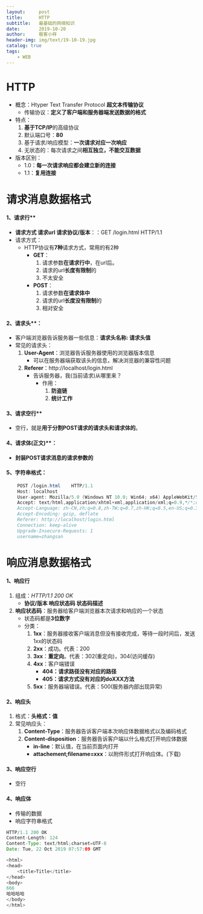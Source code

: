 ```yaml
---
layout:     post                   
title:      HTTP
subtitle:   最基础的网络知识              
date:       2019-10-20               
author:     极客小祥                      
header-img: img/text/19-10-19.jpg   
catalog: true              
tags:                                
    - WEB
---
```


# HTTP
* 概念：Htyper Text Transfer Protocol **超文本传输协议**
    * 传输协议：**定义了客户端和服务器端发送数据的格式**
* 特点：
    1. **基于TCP/IP**的高级协议
    2. 默认端口号：**80**
    3. 基于请求/响应模型：**一次请求对应一次响应**
    4. 无状态的：每次请求之间**相互独立，不能交互数据**
* 版本区别：
    * 1.0：**每一次请求响应都会建立新的连接**
    * 1.1：**复用连接**

# 请求消息数据格式

#### 1、请求行**
* **请求方式 请求url 请求协议/版本**：：GET /login.html	HTTP/1.1
* 请求方式：
    * HTTP协议有**7种**请求方式，常用的有2种
        * **GET**：
            1. 请求参数**在请求行中**，在url后。
            2. 请求的url**长度有限制**的
            3. 不太安全
        * **POST**：
            1. 请求参数**在请求体中**
            2. 请求的url**长度没有限制**的
            3. 相对安全
#### 2、请求头**：
* 客户端浏览器告诉服务器一些信息：**请求头名称: 请求头值**
* 常见的请求头：
    1. **User-Agent**：浏览器告诉服务器使用的浏览器版本信息
        * 可以在服务器端获取该头的信息，解决浏览器的兼容性问题
    2. **Referer**：http://localhost/login.html
        * 告诉服务器，我(当前请求)从哪里来？
            * 作用：
                1. **防盗链**
                2. **统计工作**

#### 3、请求空行**
* 空行，就是**用于分割POST请求的请求头和请求体的**。

#### 4、请求体(正文)**：
* **封装POST请求消息的请求参数的**

#### 5、字符串格式：

```java
    POST /login.html	HTTP/1.1
    Host: localhost
    User-agent: Mozilla/5.0 (Windows NT 10.0; Win64; x64) AppleWebKit/537.36 (KHTML, like Gecko) Chrome/77.0.3865.90 Safari/537.36
    Accept: text/html,application/xhtml+xml,application/xml;q=0.9,*/*;q=0.8
    Accept-Language: zh-CN,zh;q=0.8,zh-TW;q=0.7,zh-HK;q=0.5,en-US;q=0.3,en;q=0.2
    Accept-Encoding: gzip, deflate
    Referer: http://localhost/login.html
    Connection: keep-alive
    Upgrade-Insecure-Requests: 1
    username=zhangsan	
```

# 响应消息数据格式

#### 1、响应行
1. 组成：*HTTP/1.1 200 OK*
    * **协议/版本 响应状态码 状态码描述**
2. **响应状态码**：服务器给客户端浏览器本次请求和响应的一个状态
    * 状态码都是**3位数字**
    * 分类：
        1. **1xx**：服务器接收客户端消息但没有接收完成，等待一段时间后，发送1xx的状态码
        2. **2xx**：成功。代表：200
        3. **3xx**：**重定向**。代表：302\(重定向\)，304\(访问缓存\)
        4. **4xx**：客户端错误
            * **404：请求路径没有对应的路径**
            * **405：请求方式没有对应的doXXX方法**
        5. **5xx**：服务器端错误。代表：500\(服务器内部出现异常\)

#### 2、响应头
1. 格式：**头格式：值**
2. 常见响应头：
    1. **Content-Type**：服务器告诉客户端本次响应体数据格式以及编码格式
    2. **Content-disposition**：服务器告诉客户端以什么格式打开响应体数据
        * **in-line**：默认值，在当前页面内打开
        * **attachement;filename=xxx**：以附件形式打开响应体。\(下载\)

#### 3、响应空行
* 空行
#### 4、响应体
* 传输的数据
* 响应字符串格式

```java
HTTP/1.1 200 OK
Content-Length: 124
Content-Type: text/html;charset=UTF-8
Date: Tue, 22 Oct 2019 07:57:09 GMT

<html>
<head>
    <title>Title</title>
</head>
<body>
666
哈哈哈哈
</body>
</html>
```